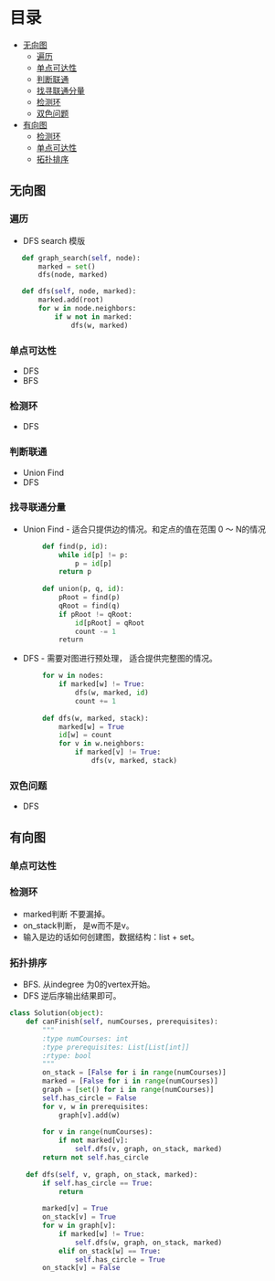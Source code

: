 # 目录
   * [无向图](#无向图)
      * [遍历](#遍历)
      * [单点可达性](#单点可达性)
      * [判断联通](#判断联通)
      * [找寻联通分量](#找寻联通分量)
      * [检测环](#检测环)
      * [双色问题](#双色问题)
   * [有向图](#有向图)
      * [检测环](#检测环)
      * [单点可达性](#单点可达性)
      * [拓扑排序](#拓扑排序)

## 无向图
### 遍历
* DFS search 模版
```python
   def graph_search(self, node):
       marked = set()
       dfs(node, marked)

   def dfs(self, node, marked):
       marked.add(root)
       for w in node.neighbors:
           if w not in marked:
               dfs(w, marked)
```
### 单点可达性
 * DFS
 * BFS
### 检测环
 * DFS
### 判断联通
 * Union Find
 * DFS
### 找寻联通分量
 * Union Find - 适合只提供边的情况。和定点的值在范围 0 ～ N的情况
```python
        def find(p, id):
            while id[p] != p:
                p = id[p]
            return p
            
        def union(p, q, id):
            pRoot = find(p)
            qRoot = find(q)
            if pRoot != qRoot:
                id[pRoot] = qRoot
                count -= 1
            return
```
 * DFS - 需要对图进行预处理， 适合提供完整图的情况。
```python
        for w in nodes:
            if marked[w] != True:
                dfs(w, marked, id)
                count += 1
              
        def dfs(w, marked, stack):
            marked[w] = True
            id[w] = count
            for v in w.neighbors:
                if marked[v] != True:
                    dfs(v, marked, stack)
```
### 双色问题
   * DFS
    
## 有向图
### 单点可达性
### 检测环
  + marked判断 不要漏掉。
  + on_stack判断， 是w而不是v。
  + 输入是边的话如何创建图，数据结构：list + set。

### 拓扑排序
  + BFS. 从indegree 为0的vertex开始。
  + DFS 逆后序输出结果即可。

```python
class Solution(object):
    def canFinish(self, numCourses, prerequisites):
        """
        :type numCourses: int
        :type prerequisites: List[List[int]]
        :rtype: bool
        """
        on_stack = [False for i in range(numCourses)]
        marked = [False for i in range(numCourses)]
        graph = [set() for i in range(numCourses)]
        self.has_circle = False
        for v, w in prerequisites:
            graph[v].add(w)    
        
        for v in range(numCourses):
            if not marked[v]:
                self.dfs(v, graph, on_stack, marked)
        return not self.has_circle
    
    def dfs(self, v, graph, on_stack, marked):        
        if self.has_circle == True:
            return
        
        marked[v] = True
        on_stack[v] = True
        for w in graph[v]:
            if marked[w] != True:
                self.dfs(w, graph, on_stack, marked)
            elif on_stack[w] == True:
                self.has_circle = True
        on_stack[v] = False
```
